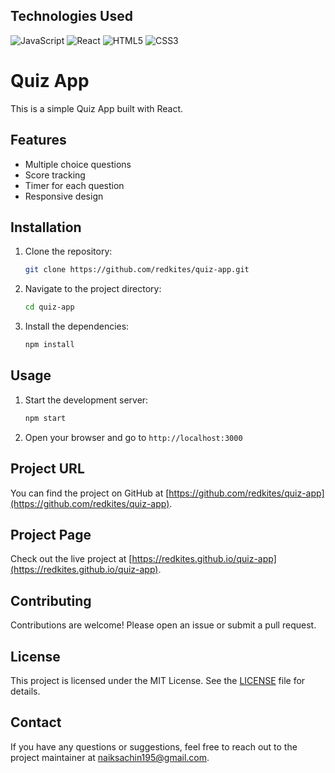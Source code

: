 ## Technologies Used

![JavaScript](https://img.shields.io/badge/-JavaScript-F7DF1E?logo=javascript&logoColor=black&style=flat-square)
![React](https://img.shields.io/badge/-React-61DAFB?logo=react&logoColor=black&style=flat-square)
![HTML5](https://img.shields.io/badge/-HTML5-E34F26?logo=html5&logoColor=white&style=flat-square)
![CSS3](https://img.shields.io/badge/-CSS3-1572B6?logo=css3&logoColor=white&style=flat-square)

# Quiz App

This is a simple Quiz App built with React.

## Features

- Multiple choice questions
- Score tracking
- Timer for each question
- Responsive design

## Installation

1. Clone the repository:
    ```bash
    git clone https://github.com/redkites/quiz-app.git
    ```
2. Navigate to the project directory:
    ```bash
    cd quiz-app
    ```
3. Install the dependencies:
    ```bash
    npm install
    ```

## Usage

1. Start the development server:
    ```bash
    npm start
    ```
2. Open your browser and go to `http://localhost:3000`

## Project URL

You can find the project on GitHub at [https://github.com/redkites/quiz-app](https://github.com/redkites/quiz-app).

## Project Page

Check out the live project at [https://redkites.github.io/quiz-app](https://redkites.github.io/quiz-app).

## Contributing

Contributions are welcome! Please open an issue or submit a pull request.

## License

This project is licensed under the MIT License. See the [LICENSE](LICENSE) file for details.

## Contact

If you have any questions or suggestions, feel free to reach out to the project maintainer at [naiksachin195@gmail.com](mailto:naiksachin195@gmail.com).

